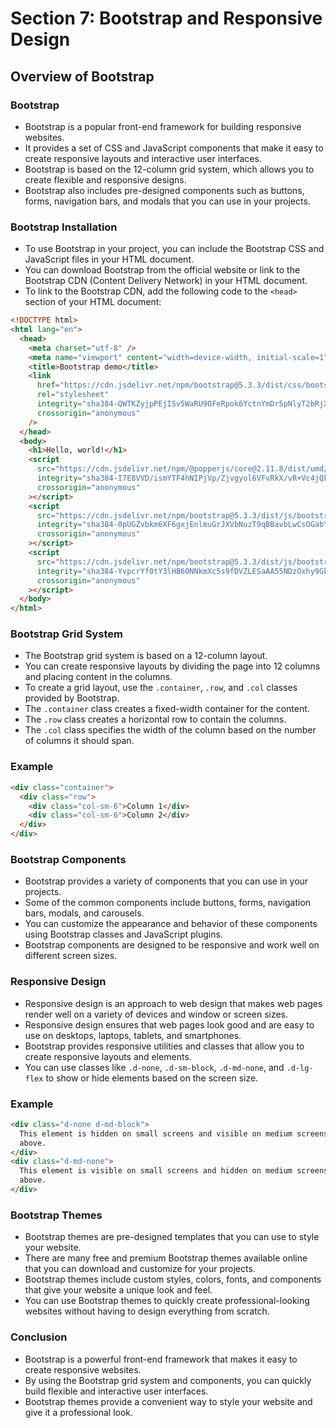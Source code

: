 # Section 7: Bootstrap and Responsive Design

## Overview of Bootstrap

### Bootstrap

- Bootstrap is a popular front-end framework for building responsive websites.
- It provides a set of CSS and JavaScript components that make it easy to create responsive layouts and interactive user interfaces.
- Bootstrap is based on the 12-column grid system, which allows you to create flexible and responsive designs.
- Bootstrap also includes pre-designed components such as buttons, forms, navigation bars, and modals that you can use in your projects.

### Bootstrap Installation

- To use Bootstrap in your project, you can include the Bootstrap CSS and JavaScript files in your HTML document.
- You can download Bootstrap from the official website or link to the Bootstrap CDN (Content Delivery Network) in your HTML document.
- To link to the Bootstrap CDN, add the following code to the `<head>` section of your HTML document:

```html
<!DOCTYPE html>
<html lang="en">
  <head>
    <meta charset="utf-8" />
    <meta name="viewport" content="width=device-width, initial-scale=1" />
    <title>Bootstrap demo</title>
    <link
      href="https://cdn.jsdelivr.net/npm/bootstrap@5.3.3/dist/css/bootstrap.min.css"
      rel="stylesheet"
      integrity="sha384-QWTKZyjpPEjISv5WaRU9OFeRpok6YctnYmDr5pNlyT2bRjXh0JMhjY6hW+ALEwIH"
      crossorigin="anonymous"
    />
  </head>
  <body>
    <h1>Hello, world!</h1>
    <script
      src="https://cdn.jsdelivr.net/npm/@popperjs/core@2.11.8/dist/umd/popper.min.js"
      integrity="sha384-I7E8VVD/ismYTF4hNIPjVp/Zjvgyol6VFvRkX/vR+Vc4jQkC+hVqc2pM8ODewa9r"
      crossorigin="anonymous"
    ></script>
    <script
      src="https://cdn.jsdelivr.net/npm/bootstrap@5.3.3/dist/js/bootstrap.min.js"
      integrity="sha384-0pUGZvbkm6XF6gxjEnlmuGrJXVbNuzT9qBBavbLwCsOGabYfZo0T0to5eqruptLy"
      crossorigin="anonymous"
    ></script>
    <script
      src="https://cdn.jsdelivr.net/npm/bootstrap@5.3.3/dist/js/bootstrap.bundle.min.js"
      integrity="sha384-YvpcrYf0tY3lHB60NNkmXc5s9fDVZLESaAA55NDzOxhy9GkcIdslK1eN7N6jIeHz"
      crossorigin="anonymous"
    ></script>
  </body>
</html>
```

### Bootstrap Grid System

- The Bootstrap grid system is based on a 12-column layout.
- You can create responsive layouts by dividing the page into 12 columns and placing content in the columns.
- To create a grid layout, use the `.container`, `.row`, and `.col` classes provided by Bootstrap.
- The `.container` class creates a fixed-width container for the content.
- The `.row` class creates a horizontal row to contain the columns.
- The `.col` class specifies the width of the column based on the number of columns it should span.

### Example

```html
<div class="container">
  <div class="row">
    <div class="col-sm-6">Column 1</div>
    <div class="col-sm-6">Column 2</div>
  </div>
</div>
```

### Bootstrap Components

- Bootstrap provides a variety of components that you can use in your projects.
- Some of the common components include buttons, forms, navigation bars, modals, and carousels.
- You can customize the appearance and behavior of these components using Bootstrap classes and JavaScript plugins.
- Bootstrap components are designed to be responsive and work well on different screen sizes.

### Responsive Design

- Responsive design is an approach to web design that makes web pages render well on a variety of devices and window or screen sizes.
- Responsive design ensures that web pages look good and are easy to use on desktops, laptops, tablets, and smartphones.
- Bootstrap provides responsive utilities and classes that allow you to create responsive layouts and elements.
- You can use classes like `.d-none`, `.d-sm-block`, `.d-md-none`, and `.d-lg-flex` to show or hide elements based on the screen size.

### Example

```html
<div class="d-none d-md-block">
  This element is hidden on small screens and visible on medium screens and
  above.
</div>
<div class="d-md-none">
  This element is visible on small screens and hidden on medium screens and
  above.
</div>
```

### Bootstrap Themes

- Bootstrap themes are pre-designed templates that you can use to style your website.
- There are many free and premium Bootstrap themes available online that you can download and customize for your projects.
- Bootstrap themes include custom styles, colors, fonts, and components that give your website a unique look and feel.
- You can use Bootstrap themes to quickly create professional-looking websites without having to design everything from scratch.

### Conclusion

- Bootstrap is a powerful front-end framework that makes it easy to create responsive websites.
- By using the Bootstrap grid system and components, you can quickly build flexible and interactive user interfaces.
- Bootstrap themes provide a convenient way to style your website and give it a professional look.
